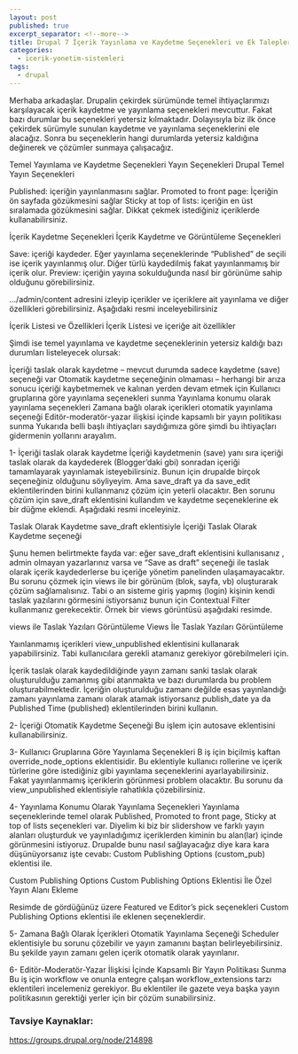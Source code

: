 ```yaml
---
layout: post
published: true
excerpt_separator: <!--more-->
title: Drupal 7 İçerik Yayınlama ve Kaydetme Seçenekleri ve Ek Talepler
categories:
  - icerik-yonetim-sistemleri
tags:
  - drupal
---
```

Merhaba arkadaşlar. Drupalin çekirdek sürümünde temel ihtiyaçlarımızı karşılayacak içerik kaydetme ve yayınlama seçenekleri mevcuttur. Fakat bazı durumlar bu seçenekleri yetersiz kılmaktadır. Dolayısıyla biz ilk önce çekirdek sürümyle sunulan kaydetme ve yayınlama seçeneklerini ele alacağız. Sonra bu seçeneklerin hangi durumlarda yetersiz kaldığına değinerek ve çözümler sunmaya çalışacağız.

<!--more-->

Temel Yayınlama ve Kaydetme Seçenekleri
Yayın Seçenekleri
Drupal Temel Yayın Seçenekleri

Published: içeriğin yayınlanmasını sağlar.
Promoted to front page: İçeriğin ön sayfada gözükmesini sağlar
Sticky at top of lists: içeriğin en üst sıralamada gözükmesini sağlar. Dikkat çekmek istediğiniz içeriklerde kullanabilirsiniz.

İçerik Kaydetme Seçenekleri
İçerik Kaydetme ve Görüntüleme Seçenekleri

Save: içeriği kaydeder. Eğer yayınlama seçeneklerinde “Published” de seçili ise içerik yayınlanmış olur. Diğer türlü kaydedilmiş fakat yayınlanmamış bir içerik olur.
Preview: içeriğin yayına sokulduğunda nasıl bir görünüme sahip olduğunu görebilirsiniz.

…/admin/content adresini izleyip içerikler ve içeriklere ait yayınlama ve diğer özellikleri görebilirsiniz. Aşağıdaki resmi inceleyebilirsiniz

İçerik Listesi ve Özellikleri
İçerik Listesi ve içeriğe ait özellikler

Şimdi ise temel yayınlama ve kaydetme seçeneklerinin yetersiz kaldığı bazı durumları listeleyecek olursak:

İçeriği taslak olarak kaydetme – mevcut durumda sadece kaydetme (save) seçeneği var
Otomatik kaydetme seçeneğinin olmaması – herhangi bir arıza sonucu içeriği kaybetmemek ve kalınan yerden devam etmek için
Kullanıcı gruplarına göre yayınlama seçenekleri sunma
Yayınlama konumu olarak yayınlama seçenekleri
Zamana bağlı olarak içerikleri otomatik yayınlama seçeneği
Editör-moderatör-yazar ilişkisi içinde kapsamlı bir yayın politikası sunma
Yukarıda belli başlı ihtiyaçları saydığımıza göre şimdi bu ihtiyaçları gidermenin yollarını arayalım.

1- İçeriği taslak olarak kaydetme
İçeriği kaydetmenin (save) yanı sıra içeriği taslak olarak da kaydederek (Blogger’daki gbi) sonradan içeriği tamamlayarak yayınlamak isteyebilirsiniz. Bunun için drupalde birçok seçeneğiniz olduğunu söyliyeyim. Ama save_draft ya da save_edit eklentilerinden birini kullanmanız çözüm için yeterli olacaktır. Ben sorunu çözüm için save_draft eklentisini kullandım ve kaydetme seçeneklerine ek bir düğme eklendi. Aşağıdaki resmi inceleyiniz.

Taslak Olarak Kaydetme
save_draft eklentisiyle İçeriği Taslak Olarak Kaydetme seçeneği

Şunu hemen belirtmekte fayda var: eğer save_draft eklentisini kullanısanız , admin olmayan yazarlarınız varsa ve “Save as draft” seçeneği ile taslak olarak içerik kaydederlerse bu içeriğe yönetim panelinden ulaşamayacaktır. Bu sorunu çözmek için views ile bir görünüm (blok, sayfa, vb) oluşturarak çözüm sağlamalısınız. Tabi o an sisteme giriş yapmış (login) kişinin kendi taslak yazılarını görmesini istiyorsanız bunun için Contextual Filter kullanmanız gerekecektir. Örnek bir views görüntüsü aşağıdaki resimde.

views ile Taslak Yazıları Görüntüleme
Views İle Taslak Yazıları Görüntüleme

Yaınlanmamış içerikleri view_unpublished eklentisini kullanarak yapabilirsiniz. Tabi kullanıcılara gerekli atamanız gerekiyor görebilmeleri için.

İçerik taslak olarak kaydedildiğinde yayın zamanı sanki taslak olarak oluşturulduğu zamanmış gibi atanmakta ve bazı durumlarda bu problem oluşturabilmektedir. İçeriğin oluşturulduğu zamanı değilde esas yayınlandığı zamanı yayınlama zamanı olarak atamak istiyorsanız publish_date ya da Published Time (published) eklentilerinden birini kullanın.

2- İçeriği Otomatik Kaydetme Seçeneği
Bu işlem için autosave eklentisini kullanabilirsiniz.

3- Kullanıcı Gruplarına Göre Yayınlama Seçenekleri
B iş için biçilmiş kaftan override_node_options eklentisidir. Bu eklentiyle kullanıcı rollerine ve içerik türlerine göre istediğiniz gibi yayınlama seçeneklerini ayarlayabilirsiniz. Fakat yayınlanmamış içeriklerin görünmesi problem olacaktır. Bu sorunu da view_unpublished eklentisiyle rahatlıkla çözebilirsiniz.

4- Yayınlama Konumu Olarak Yayınlama Seçenekleri
Yayınlama seçeneklerinde temel olarak Published, Promoted to front page, Sticky at top of lists seçenekleri var. Diyelim ki biz bir slidershow ve farklı yayın alanları oluşturduk ve yayınladığımız içeriklerden kiminin bu alan(lar) içinde görünmesini istiyoruz. Drupalde bunu nasıl sağlayacağız diye kara kara düşünüyorsanız işte cevabı: Custom Publishing Options (custom_pub) eklentisi ile.

Custom Publishing Options
Custom Publishing Options Eklentisi İle Özel Yayın Alanı Ekleme

Resimde de gördüğünüz üzere Featured ve Editor’s pick seçenekleri Custom Publishing Options eklentisi ile eklenen seçeneklerdir.

5- Zamana Bağlı Olarak İçerikleri Otomatik Yayınlama Seçeneği
Scheduler eklentisiyle bu sorunu çözebilir ve yayın zamanını baştan belirleyebilirsiniz. Bu şekilde yayın zamanı gelen içerik otomatik olarak yayınlanır.

6- Editör-Moderatör-Yazar İlişkisi İçinde Kapsamlı Bir Yayın Politikası Sunma
Bu iş için workflow  ve onunla entegre çalışan workflow_extensions tarzı eklentileri incelemeniz gerekiyor. Bu eklentiler ile gazete veya başka yayın politikasının gerektiği yerler için bir çözüm sunabilirsiniz.

### Tavsiye Kaynaklar:
https://groups.drupal.org/node/214898
